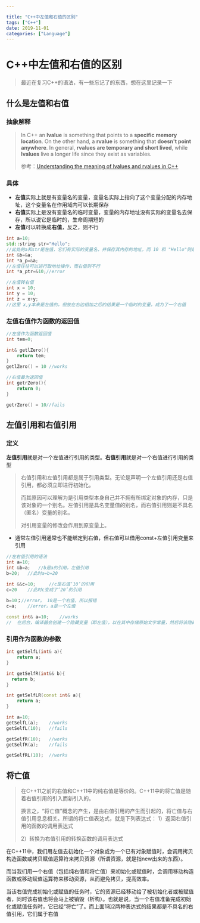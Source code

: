 ```yaml
---

title: "C++中左值和右值的区别"
tags: ["C++"]
date: 2019-11-01
categories: ["Language"]
---
```


# C++中左值和右值的区别

> 最近在复习C++的语法，有一些忘记了的东西，想在这里记录一下

## 什么是左值和右值

### 抽象解释

> In C++ an **lvalue** is something that points to a **specific memory location**. On the other hand, a **rvalue** is something that **doesn't point anywhere**. In general, **rvalues are temporary and short lived**, while **lvalues** live a longer life since they exist as variables.
>
> 参考：[Understanding the meaning of lvalues and rvalues in C++](https://www.internalpointers.com/post/understanding-meaning-lvalues-and-rvalues-c)

### 具体

- **左值**实际上就是有变量名的变量，变量名实际上指向了这个变量分配的内存地址，这个变量名在作用域内可以长期保存
- **右值**实际上是没有变量名的临时变量，变量的内存地址没有实际的变量名去保存，所以说它是临时的，生命周期短的
- **左值**可以转换成**右值**，反之，则不行

```cpp
int a=10;
std::string str="Hello";
//此处的a和str是左值，它们有实际的变量名，并保存其内存的地址，而 10 和 "Hello"则是右值，他们只是临时变量。
int &b=&a;
int *a_p=&a;
//左值往往可以进行取地址操作，而右值则不行
int *a_ptr=&10;//error

//左值转右值
int x = 10;
int y = 10;
int z = x+y;
//这里 x,y本来是左值的，但放在右边相加之后的结果是一个临时的变量，成为了一个右值
```

### 左值右值作为函数的返回值

```cpp
//左值作为函数返回值
int tem=0;

int& getlZero(){
    return tem;
}
getlZero() = 10 //works

//右值最为返回值
int getrZero(){
    return 0;
}

getrZero() = 10//fails

```

## 左值引用和右值引用

### 定义

**左值引用**就是对一个左值进行引用的类型。**右值引用**就是对一个右值进行引用的类型

> 右值引用和左值引用都是属于引用类型。无论是声明一个左值引用还是右值引用，都必须立即进行初始化。
>
> 而其原因可以理解为是引用类型本身自己并不拥有所绑定对象的内存，只是该对象的一个别名。左值引用是具名变量值的别名，而右值引用则是不具名（匿名）变量的别名。
>
> 对引用变量的修改会作用到原变量上。

- 通常左值引用通常也不能绑定到右值，但右值可以借用const+左值引用变量来引用

```cpp
//左右值引用的语法
int a=10;
int &b=a;	//b是a的引用，左值引用
b=20;	//此时a=b=20

int &&c=10;		//c是右值‘10’的引用
c=20 	//此时c变成了‘20’的引用
    
b=10；//error。 10是一个右值，所以报错
c=a;	//error。a是一个左值

const int& a=10;	//works
//	在后台，编译器会创建一个隐藏变量（即左值），以在其中存储原始文字常量，然后将该隐藏变量绑定到引用中
```

### 引用作为函数的参数

```cpp
int getSelfL(int& a){
    return a;
}

int getSelfR(int&& b){
  return b;  
}

int getSelfLR(const int& a){
    return a;
}

int a=10;
getSelfL(a);	//works
getSelfL(10);	//fails

getSelfR(10);	//works
getSelfR(a);	//fails

getSelfRL(10);	//works
```

## 将亡值

> 在C++11之前的右值和C++11中的纯右值是等价的。C++11中的将亡值是随着右值引用的引入而新引入的。
>
> 换言之，“将亡值”概念的产生，是由右值引用的产生而引起的，将亡值与右值引用息息相关。所谓的将亡值表达式，就是下列表达式：
> 			 1）返回右值引用的函数的调用表达式
>
>    2）转换为右值引用的转换函数的调用表达式

 在C++11中，我们用左值去初始化一个对象或为一个已有对象赋值时，会调用拷贝构造函数或拷贝赋值运算符来拷贝资源（所谓资源，就是指new出来的东西）。

而当我们用一个右值（包括纯右值和将亡值）来初始化或赋值时，会调用移动构造函数或移动赋值运算符来移动资源，从而避免拷贝，提高效率。

当该右值完成初始化或赋值的任务时，它的资源已经移动给了被初始化者或被赋值者，同时该右值也将会马上被销毁（析构）。也就是说，当一个右值准备完成初始化或赋值任务时，它已经“将亡”了。而上面1和2两种表达式的结果都是不具名的右值引用，它们属于右值







